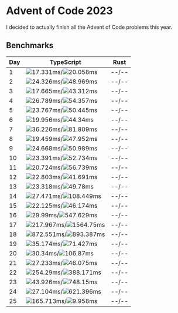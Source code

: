 # Advent of Code 2023

I decided to actually finish all the Advent of Code problems this year.

## Benchmarks

<!-- BENCHMARK_START -->
| Day | TypeScript                                                                                                                          | Rust  |
| --- | ----------------------------------------------------------------------------------------------------------------------------------- | ----- |
| 1   | ![](https://placehold.co/10x10/0dff00/000.png?text=%5Cn)17.331ms/![](https://placehold.co/10x10/37ff00/000.png?text=%5Cn)20.058ms   | --/-- |
| 2   | ![](https://placehold.co/10x10/80ff00/000.png?text=%5Cn)24.326ms/![](https://placehold.co/10x10/ffcc00/000.png?text=%5Cn)48.969ms   | --/-- |
| 3   | ![](https://placehold.co/10x10/15ff00/000.png?text=%5Cn)17.665ms/![](https://placehold.co/10x10/f2ff00/000.png?text=%5Cn)43.312ms   | --/-- |
| 4   | ![](https://placehold.co/10x10/95ff00/000.png?text=%5Cn)26.789ms/![](https://placehold.co/10x10/ff9900/000.png?text=%5Cn)54.357ms   | --/-- |
| 5   | ![](https://placehold.co/10x10/73ff00/000.png?text=%5Cn)23.767ms/![](https://placehold.co/10x10/ffbb00/000.png?text=%5Cn)50.445ms   | --/-- |
| 6   | ![](https://placehold.co/10x10/2bff00/000.png?text=%5Cn)19.956ms/![](https://placehold.co/10x10/fff700/000.png?text=%5Cn)44.34ms    | --/-- |
| 7   | ![](https://placehold.co/10x10/ddff00/000.png?text=%5Cn)36.226ms/![](https://placehold.co/10x10/ff7b00/000.png?text=%5Cn)81.809ms   | --/-- |
| 8   | ![](https://placehold.co/10x10/22ff00/000.png?text=%5Cn)19.459ms/![](https://placehold.co/10x10/ffd900/000.png?text=%5Cn)47.952ms   | --/-- |
| 9   | ![](https://placehold.co/10x10/88ff00/000.png?text=%5Cn)24.668ms/![](https://placehold.co/10x10/ffae00/000.png?text=%5Cn)50.989ms   | --/-- |
| 10  | ![](https://placehold.co/10x10/6aff00/000.png?text=%5Cn)23.391ms/![](https://placehold.co/10x10/ffa600/000.png?text=%5Cn)52.734ms   | --/-- |
| 11  | ![](https://placehold.co/10x10/40ff00/000.png?text=%5Cn)20.724ms/![](https://placehold.co/10x10/ff9000/000.png?text=%5Cn)56.739ms   | --/-- |
| 12  | ![](https://placehold.co/10x10/55ff00/000.png?text=%5Cn)22.803ms/![](https://placehold.co/10x10/e5ff00/000.png?text=%5Cn)41.691ms   | --/-- |
| 13  | ![](https://placehold.co/10x10/62ff00/000.png?text=%5Cn)23.318ms/![](https://placehold.co/10x10/ffc300/000.png?text=%5Cn)49.78ms    | --/-- |
| 14  | ![](https://placehold.co/10x10/b3ff00/000.png?text=%5Cn)27.471ms/![](https://placehold.co/10x10/ff6600/000.png?text=%5Cn)108.449ms  | --/-- |
| 15  | ![](https://placehold.co/10x10/4dff00/000.png?text=%5Cn)22.125ms/![](https://placehold.co/10x10/ffe100/000.png?text=%5Cn)46.174ms   | --/-- |
| 16  | ![](https://placehold.co/10x10/bfff00/000.png?text=%5Cn)29.99ms/![](https://placehold.co/10x10/ff3300/000.png?text=%5Cn)547.629ms   | --/-- |
| 17  | ![](https://placehold.co/10x10/ff5100/000.png?text=%5Cn)217.967ms/![](https://placehold.co/10x10/ff0000/000.png?text=%5Cn)1564.75ms | --/-- |
| 18  | ![](https://placehold.co/10x10/ff1100/000.png?text=%5Cn)872.551ms/![](https://placehold.co/10x10/ff0800/000.png?text=%5Cn)893.387ms | --/-- |
| 19  | ![](https://placehold.co/10x10/d0ff00/000.png?text=%5Cn)35.174ms/![](https://placehold.co/10x10/ff8400/000.png?text=%5Cn)71.427ms   | --/-- |
| 20  | ![](https://placehold.co/10x10/c8ff00/000.png?text=%5Cn)30.34ms/![](https://placehold.co/10x10/ff6f00/000.png?text=%5Cn)106.87ms    | --/-- |
| 21  | ![](https://placehold.co/10x10/aaff00/000.png?text=%5Cn)27.233ms/![](https://placehold.co/10x10/ffee00/000.png?text=%5Cn)46.075ms   | --/-- |
| 22  | ![](https://placehold.co/10x10/ff4800/000.png?text=%5Cn)254.29ms/![](https://placehold.co/10x10/ff3c00/000.png?text=%5Cn)388.171ms  | --/-- |
| 23  | ![](https://placehold.co/10x10/fbff00/000.png?text=%5Cn)43.926ms/![](https://placehold.co/10x10/ff1e00/000.png?text=%5Cn)748.15ms   | --/-- |
| 24  | ![](https://placehold.co/10x10/9dff00/000.png?text=%5Cn)27.104ms/![](https://placehold.co/10x10/ff2600/000.png?text=%5Cn)621.396ms  | --/-- |
| 25  | ![](https://placehold.co/10x10/ff5d00/000.png?text=%5Cn)165.713ms/![](https://placehold.co/10x10/00ff00/000.png?text=%5Cn)9.958ms   | --/-- |
<!-- BENCHMARK_END -->
